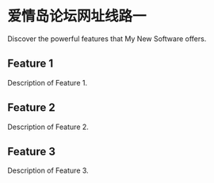 # 爱情岛论坛网址线路一


Discover the powerful features that My New Software offers.

## Feature 1

Description of Feature 1.

## Feature 2

Description of Feature 2.

## Feature 3

Description of Feature 3.

